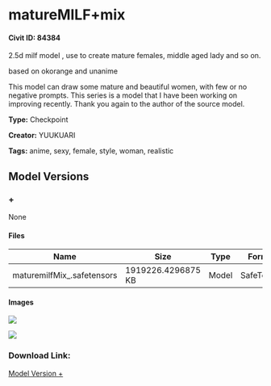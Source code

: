 # matureMILF+mix

#### Civit ID: 84384

<p>2.5d milf model , use to create mature females, middle aged lady and so on.</p><p>based on okorange and unanime</p><p>This model can draw some mature and beautiful women, with few or no negative prompts. This series is a model that I have been working on improving recently. Thank you again to the author of the source model.</p><p></p>

**Type:** Checkpoint

**Creator:** YUUKUARI

**Tags:** anime, sexy, female, style, woman, realistic

## Model Versions

### +

None

#### Files

| Name | Size | Type | Format | Download Url | AutoV1 | AutoV2 | SHA256 | CRC32 | BLAKE3 |
| --- | --- | --- | --- | --- | --- | --- | --- | --- | --- |
| maturemilfMix_.safetensors | 1919226.4296875 KB | Model | SafeTensor | https://civitai.com/api/download/models/89711 | 855E2ACD | A58654C1AF | A58654C1AF6FF3503F730852B83E6C37C40DBBCFA482F16CCED45989C5E3F206 | 1ACA5E2B | CAC3AB0824E325B132BE360DAF0283944FBDFA3A92A7D77E695FF1D7193B8E30 |

#### Images

<p><img src="https://image.civitai.com/xG1nkqKTMzGDvpLrqFT7WA/ac119ced-b26c-4399-8281-adaac9faed0c/width=450/1039491.jpeg" /></p>

<p><img src="https://image.civitai.com/xG1nkqKTMzGDvpLrqFT7WA/b58ace8a-d7b7-4090-9e24-8f2223d94cc9/width=450/1039814.jpeg" /></p>

### Download Link:

[Model Version +](https://civitai.com/api/download/models/89711)

